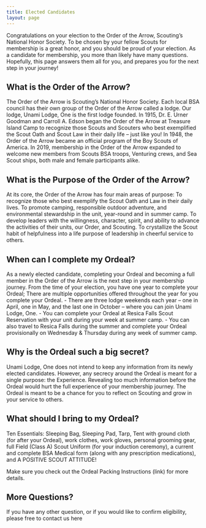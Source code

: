 ```yaml
---
title: Elected Candidates
layout: page
---
```


Congratulations on your election to the Order of the Arrow, Scouting’s National Honor Society.
To be chosen by your fellow Scouts for membership is a great honor, and you should be proud of
your election. As a candidate for membership, you more than likely have many questions.
Hopefully, this page answers them all for you, and prepares you for the next step in your
journey!

<h2>What is the Order of the Arrow?</h2>
The Order of the Arrow is Scouting’s National Honor Society. Each local BSA council has their own group of the
Order of the Arrow called a lodge. Our lodge, Unami Lodge, One is the first lodge founded. In 1915, Dr. E. Urner
Goodman and Carroll A. Edson began the Order of the Arrow at Treasure Island Camp to recognize those Scouts
and Scouters who best exemplified the Scout Oath and Scout Law in their daily life – just like you! In 1948, the
Order of the Arrow became an official program of the Boy Scouts of America. In 2019, membership in the Order of
the Arrow expanded to welcome new members from Scouts BSA troops, Venturing crews, and Sea Scout ships,
both male and female participants alike.

<h2>What is the Purpose of the Order of the Arrow?</h2>
At its core, the Order of the Arrow has four main areas of purpose: To recognize those who best exemplify the Scout
Oath and Law in their daily lives. To promote camping, responsible outdoor adventure, and environmental
stewardship in the unit, year-round and in summer camp. To develop leaders with the willingness, character, spirit,
and ability to advance the activities of their units, our Order, and Scouting. To crystallize the Scout habit of
helpfulness into a life purpose of leadership in cheerful service to others.

<h2>When can I complete my Ordeal?</h2>
As a newly elected candidate, completing your Ordeal and becoming a full member in the Order of the Arrow is the
next step in your membership journey. From the time of your election, you have one year to complete your Ordeal;
There are multiple opportunities offered throughout the year for you complete your Ordeal.
- There are three lodge weekends each year – one in April, one in May, and the last one in October – where
you can join Unami Lodge, One.
- You can complete your Ordeal at Resica Falls Scout Reservation with your unit during your week at
summer camp.
- You can also travel to Resica Falls during the summer and complete your Ordeal provisionally on
Wednesday &amp; Thursday during any week of summer camp.

<h2>Why is the Ordeal such a big secret?</h2>
Unami Lodge, One does not intend to keep any information from its newly elected candidates. However, any
secrecy around the Ordeal is meant for a single purpose: the Experience. Revealing too much information before the
Ordeal would hurt the full experience of your membership journey. The Ordeal is meant to be a chance for you to
reflect on Scouting and grow in your service to others.

<h2>What should I bring to my Ordeal?</h2>
Ten Essentials: Sleeping Bag, Sleeping Pad, Tarp, Tent with ground cloth (for after your Ordeal), work clothes,
work gloves, personal grooming gear, full Field (Class A) Scout Uniform (for your induction ceremony), a current
and complete BSA Medical form (along with any prescription medications), and A POSITIVE SCOUT
ATTITUDE!

Make sure you check out the Ordeal Packing Instructions (link) for more details.

<h2>More Questions?</h2>
If you have any other question, or if you would like to confirm eligibility, please free to contact us here
